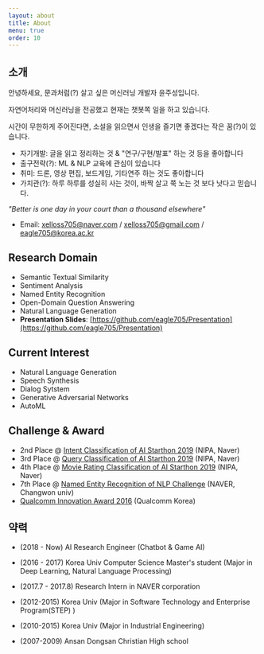 ```yaml
---
layout: about
title: About
menu: true
order: 10
---
```


## 소개

안녕하세요, 문과처럼(?) 살고 싶은 머신러닝 개발자 윤주성입니다.

자연어처리와 머신러닝을 전공했고 현재는 챗봇쪽 일을 하고 있습니다.

시간이 무한하게 주어진다면, 소설을 읽으면서 인생을 즐기면 좋겠다는 작은 꿈(?)이 있습니다.

- 자기개발: 글을 읽고 정리하는 것 & "연구/구현/발표" 하는 것 등을 좋아합니다   
- 출구전략(?): ML & NLP 교육에 관심이 있습니다   
- 취미: 드론, 영상 편집, 보드게임, 기타연주 하는 것도 좋아합니다   
- 가치관(?): 하루 하루를 성실히 사는 것이, 바짝 살고 쭉 노는 것 보다 낫다고 믿습니다.

*"Better is one day in your court than a thousand elsewhere"*

- Email: xelloss705@naver.com / xelloss705@gmail.com / eagle705@korea.ac.kr   


## Research Domain
- Semantic Textual Similarity
- Sentiment Analysis
- Named Entity Recognition
- Open-Domain Question Answering
- Natural Language Generation
- **Presentation Slides**: [https://github.com/eagle705/Presentation](https://github.com/eagle705/Presentation)

## Current Interest
- Natural Language Generation
- Speech Synthesis
- Dialog Sytstem
- Generative Adversarial Networks
- AutoML

## Challenge & Award
- 2nd Place @ [Intent Classification of AI Starthon 2019](https://github.com/ai-starthon/AI_Starthon2019) (NIPA, Naver)
- 3rd Place @ [Query Classification of AI Starthon 2019](https://github.com/ai-starthon/AI_Starthon2019) (NIPA, Naver)
- 4th Place @ [Movie Rating Classification of AI Starthon 2019](https://github.com/ai-starthon/AI_Starthon2019) (NIPA, Naver)
- 7th Place @ [Named Entity Recognition of NLP Challenge](http://air.changwon.ac.kr/?page_id=10) (NAVER, Changwon univ)
- [Qualcomm Innovation Award 2016](http://www03.zdnet.co.kr/view/?no=20160907180007) (Qualcomm Korea)

## 약력

- (2018 - Now) AI Research Engineer (Chatbot & Game AI)

- (2016 - 2017) Korea Univ Computer Science Master's student
(Major in Deep Learning, Natural Language Processing)

- (2017.7 - 2017.8) Research Intern in NAVER corporation

- (2012-2015) Korea Univ
(Major in Software Technology and Enterprise Program(STEP) )

- (2010-2015) Korea Univ
(Major in Industrial Engineering)

- (2007-2009) Ansan Dongsan Christian High school
